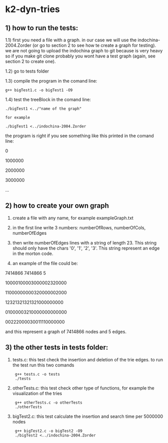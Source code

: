 # k2-dyn-tries

## 1) how to run the tests:

1.1) first you need a file with a graph. in our case we will use the indochina-2004.Zorder
(or go to section 2 to see how te create a graph for testing). we are not going to upload
the indochina graph to git because is very heavy so if you make git clone probably you wont
have a test graph (again, see section 2 to create one).

1.2) go to tests folder

1.3) compile the program in the comand line:

    g++ bigTest1.c -o bigTest1 -O9

1.4) test the treeBlock in the comand line:

    ./bigTest1 <../"name of the graph"
    
    for example
    
    ./bigTest1 <../indochina-2004.Zorder

    
the program is right if you see something like this printed in the comand line:

0

1000000

2000000

3000000

...

## 2) how to create your own graph

1) create a file with any name, for example exampleGraph.txt

2) in the first line write 3 numbers: numberOfRows, numberOfCols, numberOfEdges

3) then write numberOfEdges lines with a string of length 23.
This string should only have the chars '0', '1', '2', '3'. This string represent
an edge in the morton code.

4) an example of the file could be:

7414866 7414866 5

10000100003000002320000

11000000000320000002000

12321321321321000000000

01000003210000000000000

00222000030011110000000

and this represent a graph of 7414866 nodes and 5 edges.

## 3) the other tests in tests folder:

1) tests.c:
this test check the insertion and deletion of the trie edges. to run the test run this two comands

        g++ tests.c -o tests
        ./tests
        
2) otherTests.c:
this test check other type of functions, for example the visualization of the tries

        g++ otherTests.c -o otherTests
        ./otherTests
        
3) bigTest2.c:
this test calculate the insertion and search time per 5000000 nodes

        g++ bigTest2.c -o bigTest2 -O9
        ./bigTest2 <../indochina-2004.Zorder